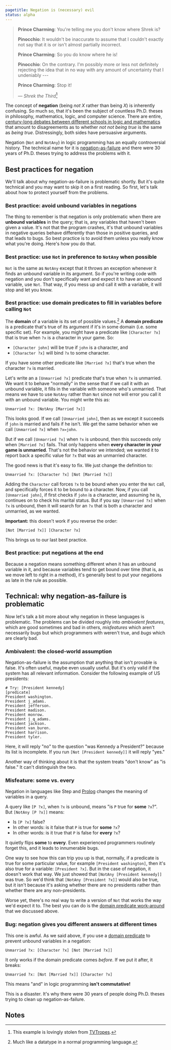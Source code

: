 ```yaml
---
pagetitle: Negation is (necessary) evil
status: alpha
---
```

> **Prince Charming**: You're telling me you don't know where Shrek is?
>
> **Pinocchio**: It wouldn't be inaccurate to assume that I couldn't exactly not say that it is or isn't almost partially incorrect.
>
> **Prince Charming**: So you do know where he is!
>
> **Pinocchio**: On the contrary. I'm possibly more or less not definitely rejecting the idea that in no way with any amount of uncertainty that I undeniably ---
>
> **Prince Charming**: Stop it!
>
> — *Shrek the Third*[^citation]

The concept of **negation** (being *not X* rather than being *X*) is inherently confusing.  So much so, that it's been the subject of countless Ph.D. theses in philosophy, mathematics, logic, and computer science.  There are entire, [century-long debates between different schools in logic and mathematics](wiki:intuitionism) that amount to disagreements as to whether *not not being true* is the same as *being true*.  Distressingly, both sides have persuasive arguments.

Negation (`Not` and `NotAny`) in logic programming has an equally controversial history.  The technical name for it is [negation-as-failure](wiki:Negation_as_failure) and there were 30 years of Ph.D. theses trying to address the problems with it.  

## Best practices for negation

We'll talk about why negation-as-failure is problematic shortly.  But it's quite technical and you may want to skip it on a first reading.  So first, let's talk about how to protect yourself from the problems.

### Best practice: avoid unbound variables in negations

The thing to remember is that negation is only problematic when there are **unbound variables** in the query; that is, any variables that haven't been given a value.  It's not that the program crashes, it's that unbound variables in negative queries behave differently than those in positive queries, and that leads to bugs.  So best practice is to avoid them unless you really know what you're doing.  Here's how you do that.

### Best practice: use `Not` in preference to `NotAny` when possible

`Not` is the same as `NotAny` except that it throws an exception whenever it finds an unbound variable in its argument.  So if you're writing code with negation and you don't specifically want and expect it to have an unbound variable, use `Not`.  That way, if you mess up and call it with a variable, it will stop and let you know.

### Best practice: use domain predicates to fill in variables before calling `Not`

The **domain** of a variable is its set of possible values.[^domain]  A **domain predicate** is a predicate that's true of its argument if it's in some domain (i.e. some specific set).  For example, you might have a predicate like `[Character ?x]` that is true when `?x` is a character in your game.  So:

* `[Character john]` will be true if `john` is a character, and
* `[Character ?x]` will bind `?x` to some character.

If you have some other predicate like `[Married ?x]` that's true when the character `?x` is married.

Let's write an a `[Unmarried ?x]` predicate that's true when `?x` is unmarried.  We want it to behave "normally" in the sense that if we call it with an unbound variable, it fills in the variable with someone who's unmarried.  That means we have to use `NotAny` rather than `Not` since not will error you call it with an unbound variable.  You might write this as:
```step
Unmarried ?x: [NotAny [Married ?x]]
```
This looks good.  If we call `[Unmarried john]`, then as we except it succeeds if `john` is married and fails if he isn't.  We get the same behavior when we call `[Unmarried ?x]` when `?x=john`.

But if we call `[Unmarried ?x]` when `?x` is unbound, then this succeeds only when `[Married ?x]` fails.  That only happens when **every character in your game is unmarried**.  That's not the behavior we intended; we wanted it to report back a specific value for `?x` that was an unmarried character.

The good news is that it's easy to fix.  We just change the definition to:
```step
Unmarried ?x: [Character ?x] [Not [Married ?x]]
```
Adding the `Character` call forces `?x` to be bound when you enter the `Not` call, and specifically forces it to be bound to a character.  Now, if you call `[Unmarried john]`, if first checks if `john` is a character, and assuming he is, continues on to check his marital status.  But if you say `[Unmarried ?x]` when `?x` is unbound, then it will search for an `?x` that is both a character and unmarried, as we wanted.

**Important:** this doesn't work if you reverse the order:
```step
[Not [Married ?x]] [Character ?x]
```
This brings us to our last best practice.

### Best practice: put negations at the end

Because a negation means something different when it has an unbound variable in it, and because variables tend to get bound over time (that is, as we move left to right in a method), it's generally best to put your negations as late in the rule as possible.

## Technical: why negation-as-failure is problematic

Now let's talk a bit more about why negation in these languages is problematic.  The problems can be divided roughly into *ambivalent features*, which are good sometimes and bad in others, *misfeatures* which aren't necessarily bugs but which programmers with weren't true, and *bugs* which are clearly bad.

### Ambivalent: the closed-world assumption

Negation-as-failure is the assumption that anything that isn't provable is false.  It's often useful, maybe even usually useful.  But it's only valid if the system has all relevant information.  Consider the following example of US presidents:
```Step
# Try: [President kennedy]
[predicate]
President washington.
President j_adams.
President jefferson.
President madison.
President monrow.
President j_q_adams.
President jackson.
President van_buren.
President harrison.
President tyler.
```
Here, it will reply "no" to the question "was Kennedy a President?" because its list is incomplete.  If you run `[Not [President kennedy]]` it will reply "yes."

Another way of thinking about it is that the system treats "don't know" as "is false."  It can't distinguish the two.

### Misfeature: some vs. every

Negation in languages like Step and [Prolog](wiki:prolog) changes the meaning of variables in a query.

A query like `[P ?x]`, when `?x` is unbound, means "is `P` true for **some** `?x`?".  But `[NotAny [P ?x]]` means:

* Is `[P ?x]` false?
* In other words: is it false that `P` is true for **some** `?x`?
* In other words: is it true that `P` is false for **every** `?x`?

It quietly flips **some** to **every**.  Even experienced programmers routinely forget this, and it leads to innumerable bugs.

One way to see how this can trip you up is that, normally, if a predicate is true for some particular value, for example `[President washington]`, then it's also true for a variable: `[President ?x]`.  But in the case of negation, it doesn't work that way.  We just showed that `[NotAny [President kennedy]]` was true.  So we'd think that `[NotAny [President ?x]]` would also be true, but it isn't because it's asking whether there are no presidents rather than whether there are any non-presidents.  

Worse yet, there's no real way to write a version of `Not` that works the way we'd expect it to.  The best you can do is the [domain predicate work-around](#best-practice-use-domain-predicates-to-fill-in-variables-before-calling-not) that we discussed above.

### Bug: negation gives you different answers at different times

This one is awful.  As we said above, if you use a [domain predicate](#best-practice-use-domain-predicates-to-fill-in-variables-before-calling-not) to prevent unbound variables in a negation:
```step
Unmarried ?x: [Character ?x] [Not [Married ?x]]
```
It only works if the domain predicate comes *before*.  If we put it after, it breaks:
```step
Unmarried ?x: [Not [Married ?x]] [Character ?x] 
```
This means "and" in logic programming **isn't commutative!**

This is a disaster.  It's why there were 30 years of people doing Ph.D. theses trying to clean up negation-as-failure.


## Notes

[^citation]: This example is lovingly stolen from [TVTropes](https://tvtropes.org/pmwiki/pmwiki.php/Main/ConfusingMultipleNegatives).

[^domain]: Much like a datatype in a normal programming language.
